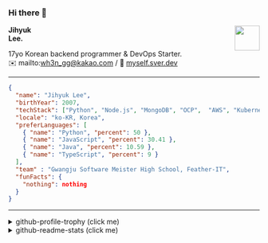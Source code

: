 ### Hi there 👋
<a href="https://litt.ly/wh3nilvyou">
<img src="https://github.githubassets.com/images/mona-loading-default.gif" width="50px" align="right">
</a>

**Jihyuk\
Lee.**

17yo Korean backend programmer & DevOps Starter.\
:envelope: mailto:wh3n_gg@kakao.com
/
:link: [myself.sver.dev](https://myself.sver.dev)

---

```json
{
  "name": "Jihyuk Lee",
  "birthYear": 2007,
  "techStack": ["Python", "Node.js", "MongoDB", "OCP",  "AWS", "Kubernetes"],
  "locale": "ko-KR, Korea",
  "preferLanguages": [
    { "name": "Python", "percent": 50 },
    { "name": "JavaScript", "percent": 30.41 },
    { "name": "Java", "percent": 10.59 },
    { "name": "TypeScript", "percent": 9 }
  ],
  "team" : "Gwangju Software Meister High School, Feather-IT",
  "funFacts": {
    "nothing": nothing
  }
}
```
---
<details>
  <summary>github-profile-trophy (click me)</summary>
  
![](https://github-profile-trophy.vercel.app/?username=sverdev&row=1&column=8&theme=nord)
  
</details>
<details>
  <summary>github-readme-stats (click me)</summary>
  
<!--START_SECTION:waka-->
![Code Time](http://img.shields.io/badge/Code%20Time-120%20hrs%2023%20mins-blue)

![Lines of code](https://img.shields.io/badge/%EC%A0%80%EB%8A%94%20%EC%97%AC%ED%83%9C%EA%B9%8C%EC%A7%80%20-125.5%20thousand%20%EC%A4%84%EC%9D%98%20%EC%BD%94%EB%93%9C%EB%A5%BC%20%EC%9E%91%EC%84%B1%ED%96%88%EC%96%B4%EC%9A%94.-blue)

**저는 저녁형 인간이에요. 🦉** 

```text
🌞 아침                     28 commits          ███░░░░░░░░░░░░░░░░░░░░░░   12.50 % 
🌆 낮　                     46 commits          █████░░░░░░░░░░░░░░░░░░░░   20.54 % 
🌃 저녁                     100 commits         ███████████░░░░░░░░░░░░░░   44.64 % 
🌙 밤　                     50 commits          ██████░░░░░░░░░░░░░░░░░░░   22.32 % 
```


📊 **저는 이번주를 이렇게 시간을 보냈어요.** 

```text
🕑︎ Timezone: Asia/Seoul

💬 프로그래밍 언어들: 
TypeScript               3 hrs 49 mins       ███████████░░░░░░░░░░░░░░   43.02 % 
JavaScript               2 hrs 31 mins       ███████░░░░░░░░░░░░░░░░░░   28.41 % 
Python                   2 hrs 6 mins        ██████░░░░░░░░░░░░░░░░░░░   23.75 % 
Other                    11 mins             █░░░░░░░░░░░░░░░░░░░░░░░░   02.25 % 
Bash                     9 mins              ░░░░░░░░░░░░░░░░░░░░░░░░░   01.86 % 

🔥 에디터들: 
VS Code                  8 hrs 54 mins       █████████████████████████   100.00 % 

💻 운영 체제들: 
Windows                  8 hrs 54 mins       █████████████████████████   100.00 % 
```


 Last Updated on 06/11/2023 18:38:21 UTC
<!--END_SECTION:waka-->

</details>

</div>

